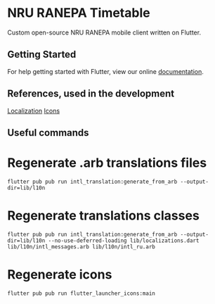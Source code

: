 # NRU RANEPA Timetable

Custom open-source NRU RANEPA mobile client written on Flutter.

## Getting Started

For help getting started with Flutter, view our online [documentation](https://flutter.io/).

## References, used in the development

[Localization](https://proandroiddev.com/flutter-localization-step-by-step-30f95d06018d)
[Icons](https://pub.dartlang.org/packages/flutter_launcher_icons#-installing-tab-)

## Useful commands

# Regenerate .arb translations files
```Shell
flutter pub pub run intl_translation:generate_from_arb --output-dir=lib/l10n
```

# Regenerate translations classes
```Shell
flutter pub pub run intl_translation:generate_from_arb --output-dir=lib/l10n --no-use-deferred-loading lib/localizations.dart lib/l10n/intl_messages.arb lib/l10n/intl_ru.arb
```

# Regenerate icons
```Shell
flutter pub pub run flutter_launcher_icons:main
```